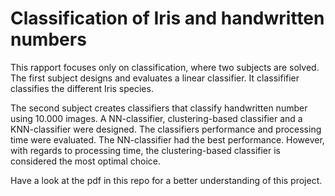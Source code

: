 # Classification of Iris and handwritten numbers

This rapport focuses only on classification, where two subjects are solved. The first subject designs and evaluates a linear classifier. 
It classififier classifies the different Iris species. 

The second subject creates classifiers that classify handwritten number using 10.000 images. A NN-classifier, clustering-based classifier
and a KNN-classifier were designed. The classifiers performance and processing time were evaluated. The NN-classifier 
had the best performance. However, with regards to processing time, the clustering-based classifier is considered the most optimal choice. 

Have a look at the pdf in this repo for a better understanding of this project. 
